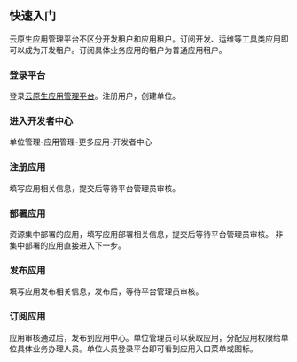 ## 快速入门
   云原生应用管理平台不区分开发租户和应用租户。订阅开发、运维等工具类应用即可以成为开发租户。订阅具体业务应用的租户为普通应用租户。
### 登录平台
登录[云原生应用管理平台](http://platform.assetcloud.org.cn)。注册用户，创建单位。
### 进入开发者中心
单位管理-应用管理-更多应用-开发者中心
### 注册应用
填写应用相关信息，提交后等待平台管理员审核。
### 部署应用
资源集中部署的应用，填写应用部署相关信息，提交后等待平台管理员审核。
非集中部署的应用直接进入下一步。
### 发布应用
填写应用发布相关信息，发布后，等待平台管理员审核。

### 订阅应用
应用审核通过后，发布到应用中心。单位管理员可以获取应用，分配应用权限给单位具体业务办理人员。单位人员登录平台即可看到应用入口菜单或图标。